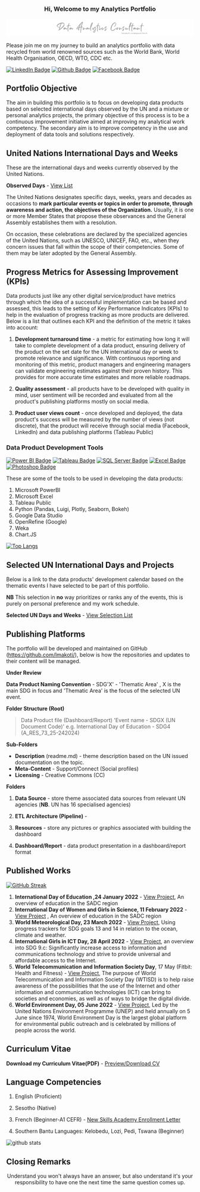 ### <p style="text-align: center">Hi, Welcome to my Analytics Portfolio </p>

<img src="resource\banner.png" alt="portfolio banner">

Please join me on my journey to build an analytics portfolio with data recycled from world renowned sources such as the World Bank, World Health Organisation, OECD, WTO, CDC etc.

[![LinkedIn Badge](https://img.shields.io/badge/-lehlohonolomakoti-0e76a8?style=flat&labelColor=0e76a8&logo=linkedin&logoColor=white&link=https://linkedin.com/in/lehlohonolomakoti)][linkedin]
[![Github Badge](https://img.shields.io/badge/-lehlohonolomakoti-000000?style=flat&labelColor=000000&logo=github&logoColor=white&link=https://github.com/lmakoti)][github] 
[![Facebook Badge](https://img.shields.io/badge/-lmakoti-1ca0f1?style=flat&labelColor=1ca0f1&logo=facebook&logoColor=white&link=https://facebook.com/lmakoti)][facebook]



## Portfolio Objective

The aim in building this portfolio is to focus on developing data products based on selected international days observed by the UN and a mixture or personal analytics projects, the primary objective of this process is to be a continuous improvement initiative aimed at improving my analytical work competency. The secondary aim is to improve competency in the use and deployment of data tools and solutions respectively.



## United Nations International Days and Weeks

These are the international days and weeks currently observed by the United Nations. 

**Observed Days** - <a href="https://www.un.org/en/observances/list-days-weeks" target="_blank">View List</a>

The United Nations designates specific days, weeks, years and decades as occasions to **mark particular events or topics in order to promote,  through awareness and action, the objectives of the Organization.**  Usually, it is one or more Member States that propose these observances  and the General Assembly establishes them with a resolution.

On occasion, these celebrations are declared by the specialized  agencies of the United Nations, such as UNESCO, UNICEF, FAO, etc., when  they concern issues that fall within the scope of their competencies.  Some of them may be later adopted by the General Assembly.



## Progress Metrics for Assessing Improvement (KPIs)

Data products just like any other digital service/product have metrics through which the idea of a successful implementation can be based and assessed, this leads to the setting of Key Performance Indicators (KPIs) to help in the evaluation of progress tracking as more products are delivered. Below is a list that outlines each KPI and the definition of the metric it takes into account:

1. **Development turnaround time** - a metric for estimating how long it will take to complete development of a data product, ensuring delivery of the product on the set date for the UN international day or week to promote relevance and significance. With continuous reporting and monitoring of this metric, product managers and engineering managers can validate engineering estimates against their proven history. This provides for more accurate time estimates and more reliable roadmaps.

2. **Quality assessment** - all products have to be developed with quality in mind, user sentiment will be recorded and evaluated from all the product's publishing platforms mostly on social media.

3. **Product user views count** - once developed and deployed, the data product's success will be measured by the number of views (not discrete), that the product will receive through social media (Facebook, LinkedIn) and data publishing platforms (Tableau Public)



### Data Product Development Tools

[![Power BI Badge](https://img.shields.io/badge/-Power%20BI-F2C811?style=for-the-badge&labelColor=212121&logo=powerbi)](#) [![Tableau Badge](https://img.shields.io/badge/-Tableau-E97627?style=for-the-badge&labelColor=212121&logo=tableau)](#) [![SQL Server Badge](https://img.shields.io/badge/-SQL%20Server-CC2927?style=for-the-badge&labelColor=212121&logo=Microsoft%20SQL%20Server&logoColor=CC2927)](#) [![Excel Badge](https://img.shields.io/badge/-Microsoft%20Excel-217346?style=for-the-badge&labelColor=212121&logo=Microsoft%20Excel&logoColor=217346)](#) [![Photoshop Badge](https://img.shields.io/badge/-Adobe%20Photoshop-161637?style=for-the-badge&labelColor=212121&logo=Adobe%20Photoshop&logoColor=white)](#)

These are some of the tools to be used in developing the data products:

1. Microsoft PowerBI
2. Microsoft Excel
3. Tableau Public
4. Python (Pandas, Luigi, Plotly, Seaborn, Bokeh)
5. Google Data Studio
6. OpenRefine (Google)
7. Weka
8. Chart.JS

[![Top Langs](https://github-readme-stats.vercel.app/api/top-langs/?username=lmakoti)](https://github.com/anuraghazra/github-readme-stats)

## Selected UN International Days and Projects

Below is a link to the data products' development calendar based on the thematic events I have selected to be part of this portfolio. 

**NB** This selection in **no** way prioritizes or ranks any of the events, this is purely on personal preference and my work schedule.

**Selected UN Days and Weeks** -  <a href="resource\Selected UN Days.md" target="_blank">View Selection List</a>



## Publishing Platforms

The portfolio will be developed and maintained on GitHub (https://github.com/lmakoti/), below is how the repositories and updates to their content will be managed.

**Under Review**

**Data Product Naming Convention** - SDG'X' - 'Thematic Area' , X is the main SDG in focus and 'Thematic Area' is the focus of the selected UN event.

**Folder Structure (Root)**

> Data Product file (Dashboard/Report) 
> 'Event name - SDGX (UN Document Code)'
> e.g. International Day of Education - SDG4 (A_RES_73_25-242024)

**Sub-Folders**
* **Description** (readme.md) - theme description based on the UN issued documentation on the topic.
* **Meta-Content** - Support/Connect (Social profiles)
* **Licensing** - Creative Commons (CC)

**Folders**

1. **Data Source** - store theme associated data sources from relevant UN agencies (**NB**. UN has 16 specialised agencies)

2. **ETL Architecture (Pipeline)** - 

3. **Resources** - store any pictures or graphics associated with building the dashboard

4. **Dashboard/Report** - data product presentation in a dashboard/report format

   

<!---<p style="text-align: center">Then enters meno ... </p>--->



## Published Works

[![GitHub Streak](https://github-readme-streak-stats.herokuapp.com/?user=lmakoti)](https://git.io/streak-stats)

1. **International Day of Education ,24 January 2022** - <a href="https://github.com/lmakoti/SDG4-Education">View Project</a>, An overview of education in the SADC region
2. **International Day of Women and Girls in Science, 11 February 2022** - <a href="https://github.com/lmakoti/SDG5-Gender-Equality/">View Project</a> , An overview of education in the SADC region
3. **World Meteorological Day, 23 March 2022** - <a href="https://github.com/lmakoti/03_World-Meteorological-Day">View Project</a>, Using progress trackers for SDG goals 13 and 14 in relation to the ocean, climate and weather.
4. **International Girls in ICT Day, 28 April 2022** - <a href="https://github.com/lmakoti/04_International-Girls-in-ICT-Day">View Project</a>, an overview into SDG 9.c: Significantly increase access to information and  communications technology and strive to provide universal and affordable access to the Internet.
5. **World Telecommunication and Information Society Day**, 17 May (Fitbit: Health and Fitness) - <a href="https://github.com/lmakoti/05_Fibit_Fitness_Tracker">View Project</a>, The purpose of World Telecommunication and Information Society Day (WTISD) is to help raise awareness of the possibilities that the use of the Internet and other information and communication technologies (ICT) can bring to societies and economies, as well as of ways to bridge the digital divide. 
6. **World Environment Day, 05 June 2022** - <a href="https://github.com/lmakoti/06_World-Environment-Day">View Project</a>, Led by the United Nations Environment Programme (UNEP) and held annually on 5 June since 1974, World Environment Day is the largest global platform for environmental public outreach and is celebrated by millions of people across the world.

## Curriculum Vitae

**Download my Curriculum Vitae(PDF)** - <a href="https://github.com/LM411/certifications/blob/main/Lehlohonolo%20Makoti%20CV.pdf" target="_blank" download="Lehlohonolo Makoti CV">Preview/Download CV</a>

## Language Competencies
1. English (Proficient)

2. Sesotho (Native)

3. French (Beginner-A1 CEFR) - <a href="https://github.com/LM411/certifications/blob/main/Letter-of-enrollment-1093136.pdf">New Skills Academy Enrollment Letter</a>

4. Southern Bantu Languages: Kelobedu, Lozi, Pedi, Tswana (Beginner)

   

![github stats](https://github-readme-stats.vercel.app/api?username=lmakoti&show_icons=true)

## Closing Remarks

<p style="text-align: center">Understand you won't always have an answer, but also understand it's your responsibility to have one the next time the same question comes up.</p>

<!-- Profile Links -->

[linkedin]: https://www.linkedin.com/in/lehlohonolomakoti/
[github]: https://www.github.com/lmakoti/
[facebook]: https://www.facebook.com/lmakoti/

<!--Technology Stack-->

[powerbibadge]: https://img.shields.io/badge/-Power%20BI-F2C811?style=for-the-badge&labelColor=212121&logo=powerbi
[tableaubadge]: https://img.shields.io/badge/-Tableau-E97627?style=for-the-badge&labelColor=212121&logo=tableau
[sqlserverbadge]: https://img.shields.io/badge/-SQL%20Server-CC2927?style=for-the-badge&labelColor=212121&logo=Microsoft%20SQL%20Server&logoColor=CC2927
[excelbadge]: https://img.shields.io/badge/-Microsoft%20Excel-217346?style=for-the-badge&labelColor=212121&logo=Microsoft%20Excel&logoColor=217346
[photoshop]: https://img.shields.io/badge/-Photoshop-3776AB?style=for-the-badge&labelColor=212121&logo=python

